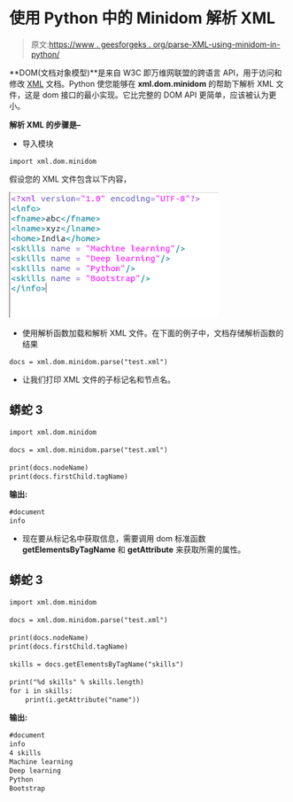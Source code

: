 # 使用 Python 中的 Minidom 解析 XML

> 原文:[https://www . geesforgeks . org/parse-XML-using-minidom-in-python/](https://www.geeksforgeeks.org/parse-xml-using-minidom-in-python/)

**DOM(文档对象模型)**是来自 W3C 即万维网联盟的跨语言 API，用于访问和修改 [XML](https://www.geeksforgeeks.org/xml-basics/) 文档。Python 使您能够在 **xml.dom.minidom** 的帮助下解析 XML 文件，这是 dom 接口的最小实现。它比完整的 DOM API 更简单，应该被认为更小。

**解析 XML 的步骤是–**

*   导入模块

```
import xml.dom.minidom

```

假设您的 XML 文件包含以下内容，

![](img/b3f7151fcdf96fca946100e88aeab2b4.png)

*   使用解析函数加载和解析 XML 文件。在下面的例子中，文档存储解析函数的结果

```
docs = xml.dom.minidom.parse("test.xml")

```

*   让我们打印 XML 文件的子标记名和节点名。

## 蟒蛇 3

```
import xml.dom.minidom

docs = xml.dom.minidom.parse("test.xml")

print(docs.nodeName)
print(docs.firstChild.tagName)
```

**输出:**

```
#document
info
```

*   现在要从标记名中获取信息，需要调用 dom 标准函数 **getElementsByTagName** 和 **getAttribute** 来获取所需的属性。

## 蟒蛇 3

```
import xml.dom.minidom

docs = xml.dom.minidom.parse("test.xml")

print(docs.nodeName)
print(docs.firstChild.tagName)

skills = docs.getElementsByTagName("skills")

print("%d skills" % skills.length)
for i in skills:
    print(i.getAttribute("name"))
```

**输出:**

```
#document
info
4 skills
Machine learning
Deep learning
Python
Bootstrap

```